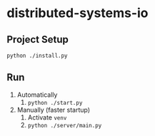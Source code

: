 # distributed-systems-io

## Project Setup
`python ./install.py`

## Run
1. Automatically
   1. `python ./start.py`
2. Manually (faster startup)
   1. Activate `venv`
   2. `python ./server/main.py`